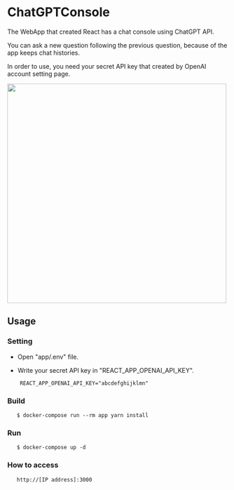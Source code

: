 # ChatGPTConsole

The WebApp that created React has a chat console using ChatGPT API.

You can ask a new question following the previous question, because of the app keeps chat histories.

In order to use, you need your secret API key that created by OpenAI account setting page.

<img src="https://user-images.githubusercontent.com/14244767/225990099-6e81afb0-0a33-4624-926c-92fdd9507a38.png" width="500px">

## Usage

### Setting

- Open "app/.env" file.

- Write your secret API key in "REACT_APP_OPENAI_API_KEY".


```.env
    REACT_APP_OPENAI_API_KEY="abcdefghijklmn"
```

### Build

       $ docker-compose run --rm app yarn install

### Run 
       $ docker-compose up -d

### How to access 
       http://[IP address]:3000